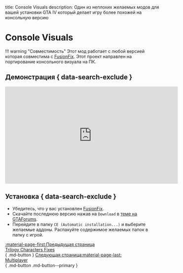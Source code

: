 title: Console Visuals
description: Один из неплохих желаемых модов для вашей установки GTA IV который делает игру более похожей на консольную версию

# Console Visuals
!!! warning "Совместимость"
    Этот мод работает с любой версией которая совместима с [FusionFix](fusionfix.md).
Этот проект направлен на портирование консольного визуала на ПК.

## Демонстрация { data-search-exclude }
<iframe width="560" height="315" src="https://www.youtube.com/embed/UuXVYUGJ45Y?si=gjuLgquNDoHyJeLq&amp;start=394" title="YouTube video player" frameborder="0" allow="accelerometer; clipboard-write; encrypted-media; gyroscope; picture-in-picture; web-share" allowfullscreen></iframe>

## Установка { data-search-exclude }
* Убедитесь, что у вас установлен [FusionFix](fusionfix.md).
* Скачайте последнюю версию нажав на `Download` в [теме на GTAForums](https://gtaforums.com/topic/989098-console-visuals-the-complete-edition/).
* Перейдите в папку `CE (Automatic installation...)` и выберите желаемые аддоны. Распакуйте содержимое желаемых папок в папку с игрой.

[:material-page-first:Предыдущая страница <br>Trilogy Characters Fixes</br>](charactersfixes.md){ .md-button } [Следующая страница:material-page-last: <br>Multiplayer</br>](../multiplayer.md){ .md-button .md-button--primary }